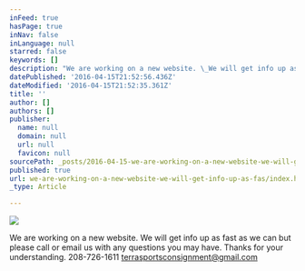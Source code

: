 ```yaml
---
inFeed: true
hasPage: true
inNav: false
inLanguage: null
starred: false
keywords: []
description: "We are working on a new website. \_We will get info up as fast as we can but please call or email us with any questions you may have. \_Thanks for your understanding. \_208-726-1611 \_terrasportsconsignment@gmail.com"
datePublished: '2016-04-15T21:52:56.436Z'
dateModified: '2016-04-15T21:52:35.361Z'
title: ''
author: []
authors: []
publisher:
  name: null
  domain: null
  url: null
  favicon: null
sourcePath: _posts/2016-04-15-we-are-working-on-a-new-website-we-will-get-info-up-as-fas.md
published: true
url: we-are-working-on-a-new-website-we-will-get-info-up-as-fas/index.html
_type: Article

---
```

![](https://the-grid-user-content.s3-us-west-2.amazonaws.com/106408c8-6662-47ea-8774-4f0952c53fc2.jpg)

We are working on a new website.  We will get info up as fast as we can but please call or email us with any questions you may have.  Thanks for your understanding.  208-726-1611  terrasportsconsignment@gmail.com